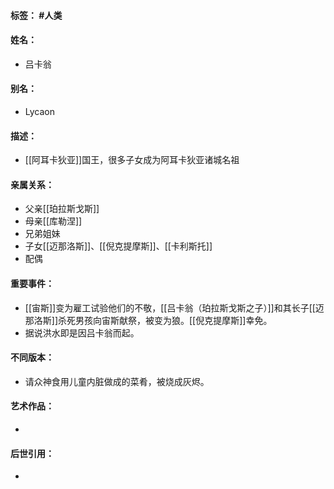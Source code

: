 #### 标签： #人类
#### 姓名：
- 吕卡翁
#### 别名：
- Lycaon
#### 描述：
- [[阿耳卡狄亚]]国王，很多子女成为阿耳卡狄亚诸城名祖
#### 亲属关系：
- 父亲[[珀拉斯戈斯]]
- 母亲[[库勒涅]]
- 兄弟姐妹
- 子女[[迈那洛斯]]、[[倪克提摩斯]]、[[卡利斯托]]
- 配偶
#### 重要事件：
- [[宙斯]]变为雇工试验他们的不敬，[[吕卡翁（珀拉斯戈斯之子）]]和其长子[[迈那洛斯]]杀死男孩向宙斯献祭，被变为狼。[[倪克提摩斯]]幸免。
- 据说洪水即是因吕卡翁而起。
#### 不同版本：
- 请众神食用儿童内脏做成的菜肴，被烧成灰烬。
#### 艺术作品：
- 
#### 后世引用：
- 